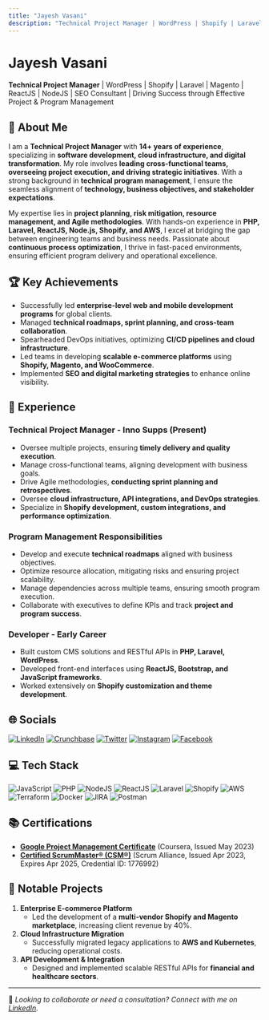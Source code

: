 ```yaml
---
title: "Jayesh Vasani"
description: "Technical Project Manager | WordPress | Shopify | Laravel | Magento | ReactJS | NodeJS | SEO Consultant"
---
```


# Jayesh Vasani
**Technical Project Manager** | WordPress | Shopify | Laravel | Magento | ReactJS | NodeJS | SEO Consultant | Driving Success through Effective Project & Program Management

## 💫 About Me
I am a **Technical Project Manager** with **14+ years of experience**, specializing in **software development, cloud infrastructure, and digital transformation**. My role involves **leading cross-functional teams, overseeing project execution, and driving strategic initiatives**. With a strong background in **technical program management**, I ensure the seamless alignment of **technology, business objectives, and stakeholder expectations**.

My expertise lies in **project planning, risk mitigation, resource management, and Agile methodologies**. With hands-on experience in **PHP, Laravel, ReactJS, Node.js, Shopify, and AWS**, I excel at bridging the gap between engineering teams and business needs. Passionate about **continuous process optimization**, I thrive in fast-paced environments, ensuring efficient program delivery and operational excellence.

## 🏆 Key Achievements
- Successfully led **enterprise-level web and mobile development programs** for global clients.
- Managed **technical roadmaps, sprint planning, and cross-team collaboration**.
- Spearheaded DevOps initiatives, optimizing **CI/CD pipelines and cloud infrastructure**.
- Led teams in developing **scalable e-commerce platforms** using **Shopify, Magento, and WooCommerce**.
- Implemented **SEO and digital marketing strategies** to enhance online visibility.

## 🚀 Experience
### **Technical Project Manager - Inno Supps** (Present)
- Oversee multiple projects, ensuring **timely delivery and quality execution**.
- Manage cross-functional teams, aligning development with business goals.
- Drive Agile methodologies, **conducting sprint planning and retrospectives**.
- Oversee **cloud infrastructure, API integrations, and DevOps strategies**.
- Specialize in **Shopify development, custom integrations, and performance optimization**.

### **Program Management Responsibilities**
- Develop and execute **technical roadmaps** aligned with business objectives.
- Optimize resource allocation, mitigating risks and ensuring project scalability.
- Manage dependencies across multiple teams, ensuring smooth program execution.
- Collaborate with executives to define KPIs and track **project and program success**.

### **Developer - Early Career**
- Built custom CMS solutions and RESTful APIs in **PHP, Laravel, WordPress**.
- Developed front-end interfaces using **ReactJS, Bootstrap, and JavaScript frameworks**.
- Worked extensively on **Shopify customization and theme development**.

## 🌐 Socials
[![LinkedIn](https://img.shields.io/badge/LinkedIn-%230077B5.svg?logo=linkedin&logoColor=white)](https://www.linkedin.com/in/jayeshvasani/) [![Crunchbase](https://img.shields.io/badge/Crunchbase-%2300A1E0.svg?logo=crunchbase&logoColor=white)](https://www.crunchbase.com/person/jayesh-vasani) [![Twitter](https://img.shields.io/badge/Twitter-%231DA1F2.svg?logo=Twitter&logoColor=white)](https://twitter.com/jayesh_vasani) [![Instagram](https://img.shields.io/badge/Instagram-E4405F?logo=instagram&logoColor=white)](https://www.instagram.com/jayeshvasani/) [![Facebook](https://img.shields.io/badge/Facebook-1877F2?logo=facebook&logoColor=white)](https://www.facebook.com/jayesh.vasani)

## 💻 Tech Stack
![JavaScript](https://img.shields.io/badge/javascript-%23323330.svg?style=flat&logo=javascript&logoColor=%23F7DF1E) ![PHP](https://img.shields.io/badge/php-%23777BB4.svg?style=flat&logo=php&logoColor=white) ![NodeJS](https://img.shields.io/badge/node.js-6DA55F?style=flat&logo=node.js&logoColor=white) ![ReactJS](https://img.shields.io/badge/react-%2361DAFB.svg?style=flat&logo=react&logoColor=white) ![Laravel](https://img.shields.io/badge/laravel-%23FF2D20.svg?style=flat&logo=laravel&logoColor=white) ![Shopify](https://img.shields.io/badge/shopify-%7ACCDA.svg?style=flat&logo=shopify&logoColor=white) ![AWS](https://img.shields.io/badge/AWS-%23FF9900.svg?style=flat&logo=amazon-aws&logoColor=white) ![Terraform](https://img.shields.io/badge/terraform-%235835CC.svg?style=flat&logo=terraform&logoColor=white) ![Docker](https://img.shields.io/badge/Docker-%230db7ed.svg?style=flat&logo=docker&logoColor=white) ![JIRA](https://img.shields.io/badge/JIRA-%230A0FFF.svg?style=flat&logo=jira&logoColor=white) ![Postman](https://img.shields.io/badge/Postman-FF6C37?style=flat&logo=postman&logoColor=white)

## 📚 Certifications
- **[Google Project Management Certificate](https://www.credly.com/badges/b2d1980e-ed75-4599-bfac-2b33e10f9e42/linked_in_profile?trk=public_profile_see-credential)** (Coursera, Issued May 2023)
- **[Certified ScrumMaster® (CSM®)](https://bcert.me/srhnowvrf?trk=public_profile_see-credential)** (Scrum Alliance, Issued Apr 2023, Expires Apr 2025, Credential ID: 1776992)

## 📂 Notable Projects
1. **Enterprise E-commerce Platform**  
   - Led the development of a **multi-vendor Shopify and Magento marketplace**, increasing client revenue by 40%.
2. **Cloud Infrastructure Migration**  
   - Successfully migrated legacy applications to **AWS and Kubernetes**, reducing operational costs.
3. **API Development & Integration**  
   - Designed and implemented scalable RESTful APIs for **financial and healthcare sectors**.

---
🚀 *Looking to collaborate or need a consultation? Connect with me on [LinkedIn](https://www.linkedin.com/in/jayeshvasani/).*
